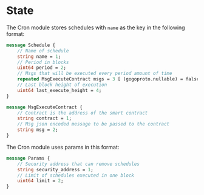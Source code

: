 # State

The Cron module stores schedules with `name` as the key in the following format:

```protobuf
message Schedule {
	// Name of schedule
	string name = 1;
	// Period in blocks
	uint64 period = 2;
	// Msgs that will be executed every period amount of time
	repeated MsgExecuteContract msgs = 3 [ (gogoproto.nullable) = false ];
	// Last block height of execution
	uint64 last_execute_height = 4;
}

message MsgExecuteContract {
	// Contract is the address of the smart contract
	string contract = 1;
	// Msg json encoded message to be passed to the contract
	string msg = 2;
}
```

The Cron module uses params in this format:
```protobuf
message Params {
	// Security address that can remove schedules
	string security_address = 1;
	// Limit of schedules executed in one block
	uint64 limit = 2;
}
```
